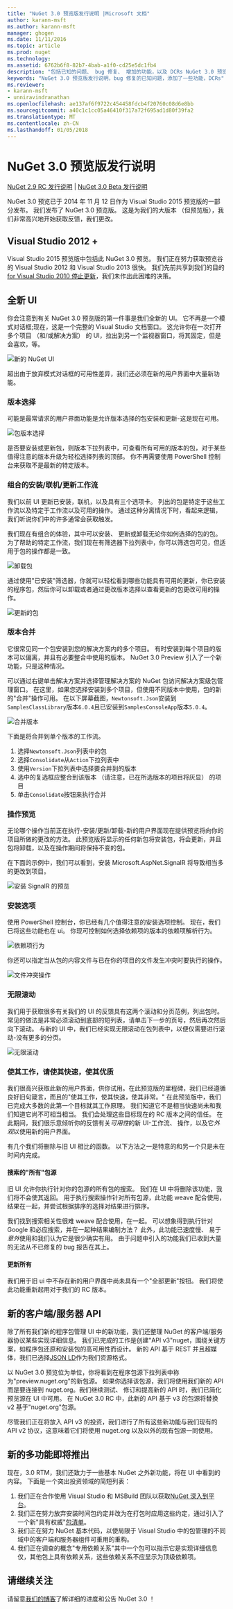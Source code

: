 ```yaml
---
title: "NuGet 3.0 预览版发行说明 |Microsoft 文档"
author: karann-msft
ms.author: karann-msft
manager: ghogen
ms.date: 11/11/2016
ms.topic: article
ms.prod: nuget
ms.technology: 
ms.assetid: 6762b6f8-82b7-4bab-a1f0-cd25e5dc1fb4
description: "包括已知的问题、 bug 修复、 增加的功能，以及 DCRs NuGet 3.0 预览版的发行说明。"
keywords: "NuGet 3.0 预览版发行说明，bug 修复的已知问题，添加了一些功能，DCRs"
ms.reviewer:
- karann-msft
- unniravindranathan
ms.openlocfilehash: ae137af6f9722c454458fdcb4f20760c08d6e8bb
ms.sourcegitcommit: a40c1c1cc05a46410f317a72f695ad1d80f39fa2
ms.translationtype: MT
ms.contentlocale: zh-CN
ms.lasthandoff: 01/05/2018
---
```

# <a name="nuget-30-preview-release-notes"></a>NuGet 3.0 预览版发行说明

[NuGet 2.9 RC 发行说明](../release-notes/nuget-2.9-rc.md) | [NuGet 3.0 Beta 发行说明](../release-notes/nuget-3.0-beta.md)

NuGet 3.0 预览已于 2014 年 11 月 12 日作为 Visual Studio 2015 预览版的一部分发布。 我们发布了 NuGet 3.0 预览版。 这是为我们的大版本 （但预览版），我们非常高兴地开始获取反馈，我们更改。

## <a name="visual-studio-2012"></a>Visual Studio 2012 +

Visual Studio 2015 预览版中包括此 NuGet 3.0 预览。 我们正在努力获取预览谷的 Visual Studio 2012 和 Visual Studio 2013 很快。 我们先前共享到我们的目的[for Visual Studio 2010 停止更新](http://blog.nuget.org/20141002/visual-studio-2010.html)，我们未作出此困难的决策。

## <a name="brand-new-ui"></a>全新 UI

你会注意到有关 NuGet 3.0 预览版的第一件事是我们全新的 UI。 它不再是一个模式对话框;现在，这是一个完整的 Visual Studio 文档窗口。 这允许你在一次打开多个项目 （和/或解决方案） 的 UI，拉出到另一个监视器窗口，将其固定，但是会喜欢，等。

![新的 NuGet UI](./media/NuGet-3.0-Preview/new-ui.png)

超出由于放弃模式对话框的可用性差异，我们还必须在新的用户界面中大量新功能。

### <a name="version-selection"></a>版本选择

可能是最常请求的用户界面功能是允许版本选择的包安装和更新-这是现在可用。

![包版本选择](./media/NuGet-3.0-Preview/version-selection.png)

是否要安装或更新包，则版本下拉列表中，可查看所有可用的版本的包，对于某些值得注意的版本升级为轻松选择列表的顶部。 你不再需要使用 PowerShell 控制台来获取不是最新的特定版本。

### <a name="combined-installedonlineupdates-workflows"></a>组合的安装/联机/更新工作流

我们以前 UI 更新已安装，联机，以及具有三个选项卡。 列出的包是特定于这些工作流以及特定于工作流以及可用的操作。 通过这种分离情况下时，看起来逻辑，我们听说你们中的许多通常会获取触发。

我们现在有组合的体验，其中可以安装、 更新或卸载无论你如何选择的包的包。 为了帮助的特定工作流，我们现在有筛选器下拉列表中，你可以筛选包可见，但适用于包的操作都是一致。

![卸载包](./media/NuGet-3.0-Preview/uninstall-package.png)

通过使用"已安装"筛选器，你就可以轻松看到哪些功能具有可用的更新，你已安装的程序包，然后你可以卸载或者通过更改版本选择以查看更新的包更改可用的操作。

![更新的包](./media/NuGet-3.0-Preview/update-package.png)

### <a name="version-consolidation"></a>版本合并

它很常见同一个包安装到您的解决方案内的多个项目。 有时安装到每个项目的版本可以偏离，并且有必要整合中使用的版本。 NuGet 3.0 Preview 引入了一个新功能，只是这种情况。

可以通过右键单击解决方案并选择管理解决方案的 NuGet 包访问解决方案级包管理窗口。 在这里，如果您选择安装到多个项目，但使用不同版本中使用，包的新的"合并"操作可用。 在以下屏幕截图，`Newtonsoft.Json`安装到`SamplesClassLibrary`版本`6.0.4`且已安装到`SamplesConsoleApp`版本`5.0.4`。

![合并版本](./media/NuGet-3.0-Preview/consolidate.png)

下面是将合并到单个版本的工作流。

1. 选择`Newtonsoft.Json`列表中的包
1. 选择`Consolidate`从`Action`下拉列表中
1. 使用`Version`下拉列表中选择要合并到的版本
1. 选中的复选框应整合到该版本 （请注意，已在所选版本的项目将灰显） 的项目
1. 单击`Consolidate`按钮来执行合并

### <a name="operation-previews"></a>操作预览

无论哪个操作当前正在执行-安装/更新/卸载-新的用户界面现在提供预览将向你的项目所做的更改的方法。 此预览版将显示的任何新包将安装包，将会更新，并且包将卸载，以及在操作期间将保持不变的包。

在下面的示例中，我们可以看到，安装 Microsoft.AspNet.SignalR 将导致相当多的更改到项目。

![安装 SignalR 的预览](./media/NuGet-3.0-Preview/preview.png)

### <a name="installation-options"></a>安装选项

使用 PowerShell 控制台，你已经有几个值得注意的安装选项控制。 现在，我们已将这些功能也在 ui。 你现可控制如何选择依赖项的版本的依赖项解析行为。

![依赖项行为](./media/NuGet-3.0-Preview/dependency-behavior.png)

你还可以指定当从包的内容文件与已在你的项目的文件发生冲突时要执行的操作。

![文件冲突操作](./media/NuGet-3.0-Preview/file-conflict-action.png)

### <a name="infinite-scrolling"></a>无限滚动

我们用于获取很多有关我们的 UI 的反馈具有这两个滚动和分页范例，列出包时。 常见的做法是非常必须滚动到底部的短列表，请单击下一步的页号，然后再次然后向下滚动。 与新的 UI 中，我们已经实现无限滚动在包列表中，以便仅需要进行滚动-没有更多的分页。

![无限滚动](./media/NuGet-3.0-Preview/infinite-scrolling.png)

### <a name="make-it-work-make-it-fast-make-it-pretty"></a>使其工作，请使其快速，使其优质

我们很高兴获取此新的用户界面，供你试用。在此预览版的里程碑，我们已经遵循良好旧句箴言，而且的"使其工作，使其快速，使其非常。" 在此预览版中，我们已完成大多数的此第一个目标就其工作原理。 我们知道它不是相当快速尚未和我们知道它尚不可相当相当。 我们会处理这些目标现在的 RC 版本之间的信任。 在此期间，我们很乐意倾听你的反馈有关*可用性*的新 UI-工作流、 操作，以及它*外观*以使用新的用户界面。

有几个我们将删除与旧 UI 相比的函数。 以下方法之一是特意的和另一个只是未在时间内完成。

#### <a name="searching-all-package-sources"></a>搜索的"所有"包源

旧 UI 允许你执行针对你的包源的所有包的搜索。 我们在 UI 中将删除该功能，我们将不会使其返回。 用于执行搜索操作针对所有包源，此功能 weave 配合使用，结果在一起，并尝试根据排序的选择对结果进行排序。

我们找到搜索相关性很难 weave 配合使用，在一起。 可以想象得到执行针对 Google 和必应搜索，并在一起种结果编制方法？ 此外，此功能已速度慢、 易于*意外*使用和我们认为它是很少确实有用。 由于问题中引入的功能我们已收到大量的无法从不已修复的 bug 报告在其上。

#### <a name="update-all"></a>更新所有

我们用于旧 ui 中不存在新的用户界面中尚未具有一个"全部更新"按钮。 我们将使此功能重新起用对于我们的 RC 版本。

## <a name="new-clientserver-api"></a>新的客户端/服务器 API

除了所有我们新的程序包管理 UI 中的新功能，我们还整理 NuGet 的客户端/服务器协议某些实现详细信息。 我们已完成的工作是创建"API v3"nuget，围绕关键方案，如程序包还原和安装包的高可用性而设计。 新的 API 基于 REST 并且超媒体，我们已选择[JSON LD](http://json-ld.org)作为我们资源格式。

以 NuGet 3.0 预览位为单位，你将看到在程序包源下拉列表中称为"preview.nuget.org"的新包源。 如果你选择该包源，我们将使用我们新的 API 而是要连接到 nuget.org。我们继续测试、 修订和提高新的 API 时，我们已简化预览源在 UI 中可用。 在 NuGet 3.0 RC 中，此新的 API 基于 v3 的包源将替换 v2 基于"nuget.org"包源。

尽管我们正在将放入 API v3 的投资，我们进行了所有这些新功能与我们现有的 API v2 协议，这意味着它们将使用 nuget.org 以及以外的现有包源一同使用。

## <a name="new-features-coming"></a>新的多功能即将推出

现在，3.0 RTM，我们还致力于一些基本 NuGet 之外新功能，将在 UI 中看到的内容。 下面是一个突出投资领域的简短列表：

1. 我们正在合作使用 Visual Studio 和 MSBuild 团队以获取[NuGet 深入到平台](http://blog.nuget.org/20141014/in-the-platform.html)。
1. 我们正在努力放弃安装时间包约定并改为在打包时应用这些约定，通过引入了一个新"具有权威"[包清单](http://blog.nuget.org/20141023/package-manifests.html)。
1. 我们正在努力 NuGet 基本代码，以使局限于 Visual Studio 中的包管理的不同域中的客户端和服务器组件可重用的重构。
1. 我们正在调查的概念"专用依赖关系"其中一个包可以指示它是实现详细信息仅，其他包上具有依赖关系，这些依赖关系不应显示为顶级依赖项。

## <a name="stay-tuned"></a>请继续关注

请留意[我们的博客](http://blog.nuget.org)了解详细的进度和公告 NuGet 3.0 ！